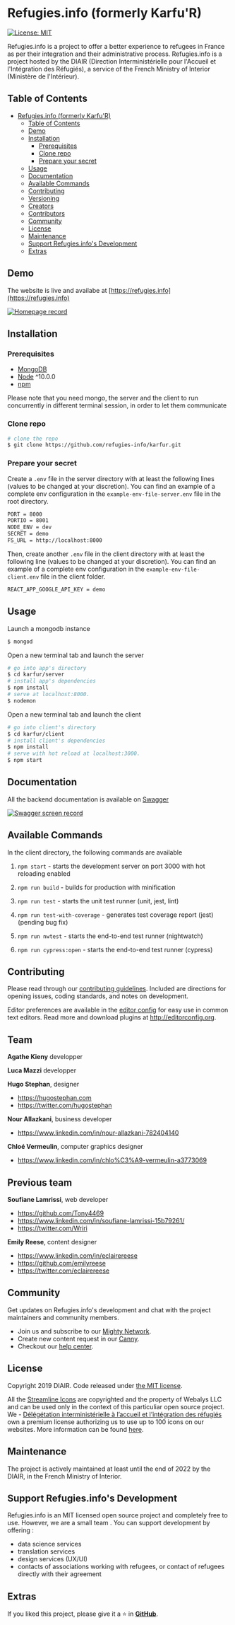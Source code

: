 # Refugies.info (formerly Karfu'R)

[![License: MIT](https://img.shields.io/badge/License-MIT-yellow.svg)](https://opensource.org/licenses/MIT)

Refugies.info is a project to offer a better experience to refugees in France as per their integration and their administrative process. Refugies.info is a project hosted by the DIAIR (Direction Interministérielle pour l'Accueil et l'Intégration des Réfugiés), a service of the French Ministry of Interior (Ministère de l'Intérieur).

## Table of Contents

- [Refugies.info (formerly Karfu'R)](#refugiesinfo-formerly-karfur)
  - [Table of Contents](#table-of-contents)
  - [Demo](#demo)
  - [Installation](#installation)
    - [Prerequisites](#prerequisites)
    - [Clone repo](#clone-repo)
    - [Prepare your secret](#prepare-your-secret)
  - [Usage](#usage)
  - [Documentation](#documentation)
  - [Available Commands](#available-commands)
  - [Contributing](#contributing)
  - [Versioning](#versioning)
  - [Creators](#creators)
  - [Contributors](#contributors)
  - [Community](#community)
  - [License](#license)
  - [Maintenance](#maintenance)
  - [Support Refugies.info's Development](#support-refugiesinfos-development)
  - [Extras](#extras)

## Demo

The website is live and availabe at [https://refugies.info](https://refugies.info)

[![Homepage record](https://img.youtube.com/vi/o_qg4pDW0v8/0.jpg)](https://www.youtube.com/watch?v=o_qg4pDW0v8)

## Installation

### Prerequisites

- [MongoDB](https://treehouse.github.io/installation-guides/mac/mongo-mac.html)
- [Node](https://nodejs.org/en/download/) ^10.0.0
- [npm](https://nodejs.org/en/download/package-manager/)

Please note that you need mongo, the server and the client to run concurrently in different terminal session, in order to let them communicate

### Clone repo

```bash
# clone the repo
$ git clone https://github.com/refugies-info/karfur.git
```

### Prepare your secret

Create a `.env` file in the server directory with at least the following lines (values to be changed at your discretion). You can find an example of a complete env configuration in the `example-env-file-server.env` file in the root directory.

```bash
PORT = 8000
PORTIO = 8001
NODE_ENV = dev
SECRET = demo
FS_URL = http://localhost:8000
```

Then, create another `.env` file in the client directory with at least the following line (values to be changed at your discretion). You can find an example of a complete env configuration in the `example-env-file-client.env` file in the client folder.

```bash
REACT_APP_GOOGLE_API_KEY = demo
```

## Usage

Launch a mongodb instance

```bash
$ mongod
```

Open a new terminal tab and launch the server

```bash
# go into app's directory
$ cd karfur/server
# install app's dependencies
$ npm install
# serve at localhost:8000.
$ nodemon
```

Open a new terminal tab and launch the client

```bash
# go into client's directory
$ cd karfur/client
# install client's dependencies
$ npm install
# serve with hot reload at localhost:3000.
$ npm start
```

## Documentation

All the backend documentation is available on [Swagger](https://app.swaggerhub.com/apis-docs/DIAIR/Refugies.info/1.0.0)

[![Swagger screen record](https://img.youtube.com/vi/wx0mL7NG9VA/0.jpg)](https://www.youtube.com/watch?v=wx0mL7NG9VA)

## Available Commands

In the client directory, the following commands are available

1. `npm start` - starts the development server on port 3000 with hot reloading enabled

2. `npm run build` - builds for production with minification

3. `npm run test` - starts the unit test runner (unit, jest, lint)

4. `npm run test-with-coverage` - generates test coverage report (jest) (pending bug fix)

5. `npm run nwtest` - starts the end-to-end test runner (nightwatch)

6. `npm run cypress:open` - starts the end-to-end test runner (cypress)

## Contributing

Please read through our [contributing guidelines](https://github.com/entrepreneur-interet-general/karfur/blob/master/CONTRIBUTING.md). Included are directions for opening issues, coding standards, and notes on development.

Editor preferences are available in the [editor config](https://github.com/entrepreneur-interet-general/karfur/blob/master/.editorconfig) for easy use in common text editors. Read more and download plugins at <http://editorconfig.org>.

## Team

**Agathe Kieny** developper

**Luca Mazzi** developper

**Hugo Stephan**, designer

- <https://hugostephan.com>
- <https://twitter.com/hugostephan>

**Nour Allazkani**, business developer

- <https://www.linkedin.com/in/nour-allazkani-782404140>

**Chloé Vermeulin**, computer graphics designer

- <https://www.linkedin.com/in/chlo%C3%A9-vermeulin-a3773069>

## Previous team

**Soufiane Lamrissi**, web developer

- <https://github.com/Tony4469>
- <https://www.linkedin.com/in/soufiane-lamrissi-15b79261/>
- <https://twitter.com/Wriri>

**Emily Reese**, content designer

- <https://www.linkedin.com/in/eclairereese>
- <https://github.com/emilyreese>
- <https://twitter.com/eclairereese>

## Community

Get updates on Refugies.info's development and chat with the project maintainers and community members.

- Join us and subscribe to our [Mighty Network](https://refugies-info.mn.co).
- Create new content request in our [Canny](https://refugies.canny.io).
- Checkout our [help center](https://help.refugies.info/fr/).

## License

Copyright 2019 DIAIR. Code released under [the MIT license](https://github.com/entrepreneur-interet-general/karfur/blob/master/LICENSE.md).

All the [Streamline Icons](https://streamlineicons.com/) are copyrighted and the property of Webalys LLC and can be used only in the context of this particuliar open source project. We - [Délégétation interministérielle à l’accueil et l’intégration des réfugiés](https://accueil-integration-refugies.fr/) own a premium license authorizing us to use up to 100 icons on our websites. More information can be found [here](https://www.notion.so/Premium-License-19ab1e1b9ebb4244b4a4e5c0062d4443).

## Maintenance

The project is actively maintained at least until the end of 2022 by the DIAIR, in the French Ministry of Interior.

## Support Refugies.info's Development

Refugies.info is an MIT licensed open source project and completely free to use. However, we are a small team . You can support development by offering :

- data science services
- translation services
- design services (UX/UI)
- contacts of associations working with refugees, or contact of refugees directly with their agreement

## Extras

If you liked this project, please give it a ⭐ in [**GitHub**](https://github.com/entrepreneur-interet-general/karfur).